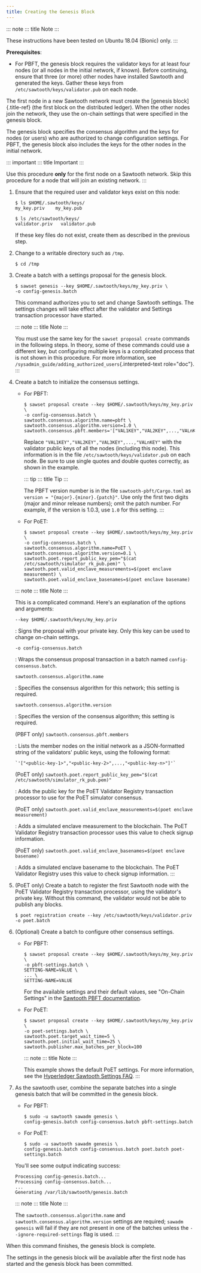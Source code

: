 ```yaml
---
title: Creating the Genesis Block
---
```


::: note
::: title
Note
:::

These instructions have been tested on Ubuntu 18.04 (Bionic) only.
:::

**Prerequisites**:

-   For PBFT, the genesis block requires the validator keys for at least
    four nodes (or all nodes in the initial network, if known). Before
    continuing, ensure that three (or more) other nodes have installed
    Sawtooth and generated the keys. Gather these keys from
    `/etc/sawtooth/keys/validator.pub` on each node.

The first node in a new Sawtooth network must create the [genesis
block]{.title-ref} (the first block on the distributed ledger). When the
other nodes join the network, they use the on-chain settings that were
specified in the genesis block.

The genesis block specifies the consensus algorithm and the keys for
nodes (or users) who are authorized to change configuration settings.
For PBFT, the genesis block also includes the keys for the other nodes
in the initial network.

::: important
::: title
Important
:::

Use this procedure **only** for the first node on a Sawtooth network.
Skip this procedure for a node that will join an existing network.
:::

1.  Ensure that the required user and validator keys exist on this node:

    ``` console
    $ ls $HOME/.sawtooth/keys/
    my_key.priv    my_key.pub

    $ ls /etc/sawtooth/keys/
    validator.priv   validator.pub
    ```

    If these key files do not exist, create them as described in the
    previous step.

2.  Change to a writable directory such as `/tmp`.

    ``` console
    $ cd /tmp
    ```

3.  Create a batch with a settings proposal for the genesis block.

    ``` console
    $ sawset genesis --key $HOME/.sawtooth/keys/my_key.priv \
    -o config-genesis.batch
    ```

    This command authorizes you to set and change Sawtooth settings. The
    settings changes will take effect after the validator and Settings
    transaction processor have started.

    ::: note
    ::: title
    Note
    :::

    You must use the same key for the `sawset proposal create` commands
    in the following steps. In theory, some of these commands could use
    a different key, but configuring multiple keys is a complicated
    process that is not shown in this procedure. For more information,
    see `/sysadmin_guide/adding_authorized_users`{.interpreted-text
    role="doc"}.
    :::

4.  Create a batch to initialize the consensus settings.

    -   For PBFT:

        ``` console
        $ sawset proposal create --key $HOME/.sawtooth/keys/my_key.priv \
        -o config-consensus.batch \
        sawtooth.consensus.algorithm.name=pbft \
        sawtooth.consensus.algorithm.version=1.0 \
        sawtooth.consensus.pbft.members='["VAL1KEY","VAL2KEY",...,"VALnKEY"]'
        ```

        Replace `"VAL1KEY","VAL2KEY","VAL3KEY",...,"VALnKEY"` with the
        validator public keys of all the nodes (including this node).
        This information is in the file
        `/etc/sawtooth/keys/validator.pub` on each node. Be sure to use
        single quotes and double quotes correctly, as shown in the
        example.

        ::: tip
        ::: title
        Tip
        :::

        The PBFT version number is in the file
        `sawtooth-pbft/Cargo.toml` as
        `version = "{major}.{minor}.{patch}"`. Use only the first two
        digits (major and minor release numbers); omit the patch number.
        For example, if the version is 1.0.3, use `1.0` for this
        setting.
        :::

    -   For PoET:

        ``` console
        $ sawset proposal create --key $HOME/.sawtooth/keys/my_key.priv \
        -o config-consensus.batch \
        sawtooth.consensus.algorithm.name=PoET \
        sawtooth.consensus.algorithm.version=0.1 \
        sawtooth.poet.report_public_key_pem="$(cat /etc/sawtooth/simulator_rk_pub.pem)" \
        sawtooth.poet.valid_enclave_measurements=$(poet enclave measurement) \
        sawtooth.poet.valid_enclave_basenames=$(poet enclave basename)
        ```

    ::: note
    ::: title
    Note
    :::

    This is a complicated command. Here\'s an explanation of the options
    and arguments:

    `--key $HOME/.sawtooth/keys/my_key.priv`

    :   Signs the proposal with your private key. Only this key can be
        used to change on-chain settings.

    `-o config-consensus.batch`

    :   Wraps the consensus proposal transaction in a batch named
        `config-consensus.batch`.

    `sawtooth.consensus.algorithm.name`

    :   Specifies the consensus algorithm for this network; this setting
        is required.

    `sawtooth.consensus.algorithm.version`

    :   Specifies the version of the consensus algorithm; this setting
        is required.

    (PBFT only) `sawtooth.consensus.pbft.members`

    :   Lists the member nodes on the initial network as a
        JSON-formatted string of the validators\' public keys, using the
        following format:

        `'["<public-key-1>","<public-key-2>",...,"<public-key-n>"]'`

    (PoET only) `sawtooth.poet.report_public_key_pem="$(cat /etc/sawtooth/simulator_rk_pub.pem)"`

    :   Adds the public key for the PoET Validator Registry transaction
        processor to use for the PoET simulator consensus.

    (PoET only) `sawtooth.poet.valid_enclave_measurements=$(poet enclave measurement)`

    :   Adds a simulated enclave measurement to the blockchain. The PoET
        Validator Registry transaction processor uses this value to
        check signup information.

    (PoET only) `sawtooth.poet.valid_enclave_basenames=$(poet enclave basename)`

    :   Adds a simulated enclave basename to the blockchain. The PoET
        Validator Registry uses this value to check signup information.
    :::

5.  (PoET only) Create a batch to register the first Sawtooth node with
    the PoET Validator Registry transaction processor, using the
    validator\'s private key. Without this command, the validator would
    not be able to publish any blocks.

    ``` console
    $ poet registration create --key /etc/sawtooth/keys/validator.priv -o poet.batch
    ```

6.  (Optional) Create a batch to configure other consensus settings.

    -   For PBFT:

        ``` console
        $ sawset proposal create --key $HOME/.sawtooth/keys/my_key.priv \
        -o pbft-settings.batch \
        SETTING-NAME=VALUE \
        ... \
        SETTING-NAME=VALUE
        ```

        For the available settings and their default values, see
        \"On-Chain Settings\" in the [Sawtooth PBFT
        documentation](https://sawtooth.hyperledger.org/docs/#sawtooth-pbft).

    -   For PoET:

        ``` console
        $ sawset proposal create --key $HOME/.sawtooth/keys/my_key.priv \
        -o poet-settings.batch \
        sawtooth.poet.target_wait_time=5 \
        sawtooth.poet.initial_wait_time=25 \
        sawtooth.publisher.max_batches_per_block=100
        ```

        ::: note
        ::: title
        Note
        :::

        This example shows the default PoET settings. For more
        information, see the [Hyperledger Sawtooth Settings
        FAQ](https://sawtooth.hyperledger.org/faq/settings/).
        :::

7.  As the sawtooth user, combine the separate batches into a single
    genesis batch that will be committed in the genesis block.

    -   For PBFT:

        ``` console
        $ sudo -u sawtooth sawadm genesis \
        config-genesis.batch config-consensus.batch pbft-settings.batch
        ```

    -   For PoET:

        ``` console
        $ sudo -u sawtooth sawadm genesis \
        config-genesis.batch config-consensus.batch poet.batch poet-settings.batch
        ```

    You'll see some output indicating success:

    ``` console
    Processing config-genesis.batch...
    Processing config-consensus.batch...
    ...
    Generating /var/lib/sawtooth/genesis.batch
    ```

    ::: note
    ::: title
    Note
    :::

    The `sawtooth.consensus.algorithm.name` and
    `sawtooth.consensus.algorithm.version` settings are required;
    `sawadm genesis` will fail if they are not present in one of the
    batches unless the `--ignore-required-settings` flag is used.
    :::

When this command finishes, the genesis block is complete.

The settings in the genesis block will be available after the first node
has started and the genesis block has been committed.
